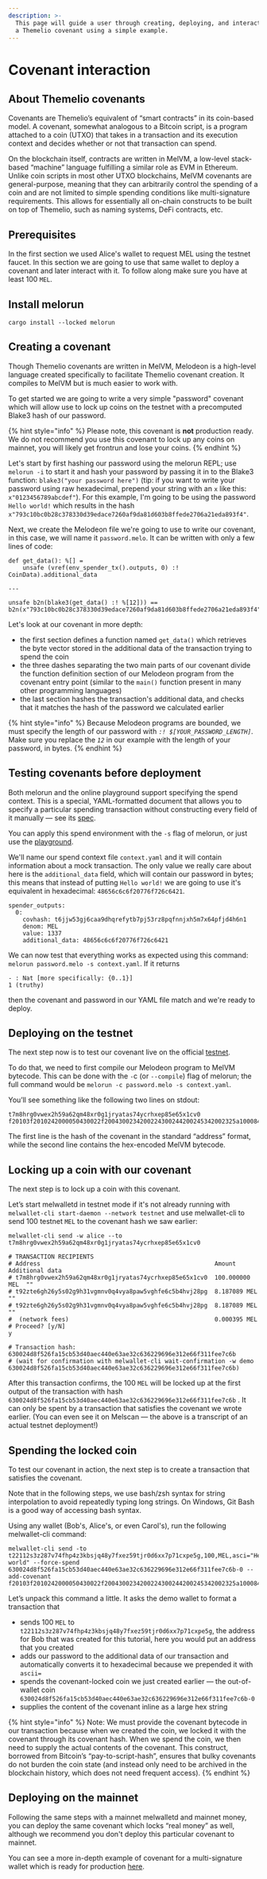 ```yaml
---
description: >-
  This page will guide a user through creating, deploying, and interacting with
  a Themelio covenant using a simple example.
---
```


# Covenant interaction

## About Themelio covenants

Covenants are Themelio’s equivalent of “smart contracts” in its coin-based model. A covenant, somewhat analogous to a Bitcoin script, is a program attached to a coin (UTXO) that takes in a transaction and its execution context and decides whether or not that transaction can spend.

On the blockchain itself, contracts are written in MelVM, a low-level stack-based “machine” language fulfilling a similar role as EVM in Ethereum. Unlike coin scripts in most other UTXO blockchains, MelVM covenants are general-purpose, meaning that they can arbitrarily control the spending of a coin and are not limited to simple spending conditions like multi-signature requirements. This allows for essentially all on-chain constructs to be built on top of Themelio, such as naming systems, DeFi contracts, etc.

## Prerequisites

In the first section we used Alice's wallet to request MEL using the testnet faucet. In this section we are going to use that same wallet to deploy a covenant and later interact with it. To follow along make sure you have at least 100 `MEL`.

## Install melorun

```
cargo install --locked melorun
```

## Creating a covenant

Though Themelio covenants are written in MelVM, Melodeon is a high-level language created specifically to facilitate Themelio covenant creation. It compiles to MelVM but is much easier to work with.

To get started we are going to write a very simple "password" covenant which will allow use to lock up coins on the testnet with a precomputed Blake3 hash of our password.

{% hint style="info" %}
Please note, this covenant is **not** production ready. We do not recommend you use this covenant to lock up any coins on mainnet, you will likely get frontrun and lose your coins.
{% endhint %}

Let's start by first hashing our password using the melorun REPL; use `melorun -i` to start it and hash your password by passing it in to the Blake3 function: `blake3("your password here")` (tip: if you want to write your password using raw hexadecimal, prepend your string with an `x` like this: `x"0123456789abcdef"`). For this example, I'm going to be using the password `Hello world!` which results in the hash `x"793c10bc0b28c378330d39edace7260af9da81d603b8ffede2706a21eda893f4"`.

Next, we create the Melodeon file we're going to use to write our covenant, in this case, we will name it `password.melo`. It can be written with only a few lines of code:

```
def get_data(): %[] =
    unsafe (vref(env_spender_tx().outputs, 0) :! CoinData).additional_data

---

unsafe b2n(blake3(get_data() :! %[12])) == b2n(x"793c10bc0b28c378330d39edace7260af9da81d603b8ffede2706a21eda893f4")
```

Let's look at our covenant in more depth:

* the first section defines a function named `get_data()` which retrieves the byte vector stored in the additional data of the transaction trying to spend the coin
* the three dashes separating the two main parts of our covenant divide the function definition section of our Melodeon program from the covenant entry point (similar to the `main()` function present in many other programming languages)
* the last section hashes the transaction's additional data, and checks that it matches the hash of the password we calculated earlier

{% hint style="info" %}
Because Melodeon programs are bounded, we must specify the length of our password with _`:! $[YOUR_PASSWORD_LENGTH]`_. Make sure you replace the _`12`_ in our example with the length of your password, in bytes.
{% endhint %}

## Testing covenants before deployment

Both melorun and the online playground support specifying the spend context. This is a special, YAML-formatted document that allows you to specify a particular spending transaction without constructing every field of it manually — see its [spec](https://github.com/themeliolabs/melorun).

You can apply this spend environment with the `-s` flag of melorun, or just use the [playground](https://play.melodeonlang.org/#DgAAAODMzMwxzABlZTHMAGVlMQ).

We'll name our spend context file `context.yaml` and it will contain information about a mock transaction. The only value we really care about here is the `additional_data` field, which will contain our password in bytes; this means that instead of putting `Hello world!` we are going to use it's equivalent in hexadecimal: `48656c6c6f20776f726c6421`.

```
spender_outputs:
  0:
    covhash: t6jjw53gj6caa9dhqrefytb7pj53rz8pqfnnjxh5m7x64pfjd4h6n1
    denom: MEL
    value: 1337
    additional_data: 48656c6c6f20776f726c6421
```

We can now test that everything works as expected using this command: `melorun password.melo -s context.yaml`. If it returns&#x20;

```
- : Nat [more specifically: {0..1}]
1 (truthy)
```

then the covenant and password in our YAML file match and we're ready to deploy.

## Deploying on the testnet

The next step now is to test our covenant live on the official [testnet](https://scan-testnet.themelio.org/).

To do that, we need to first compile our Melodeon program to MelVM bytecode. This can be done with the `-`c (or `--compile`) flag of melorun; the full command would be `melorun -c password.melo -s context.yaml`.

You’ll see something like the following two lines on stdout:

```
t7m8hrg0vwex2h59a62qm48xr0g1jryatas74ycrhxep85e65x1cv0
f20103f2010242000050430022f2004300234200224300244200245342002325a1000842002243002542002343002642002642002550a00001f2005043002742002730000c430028420028c1430021f020793c10bc0b28c378330d39edace7260af9da81d603b8ffede2706a21eda893f443002a42002ac143002942002942002124
```

The first line is the hash of the covenant in the standard “address” format, while the second line contains the hex-encoded MelVM bytecode.

## Locking up a coin with our covenant

The next step is to lock up a coin with this covenant.

Let’s start melwalletd in testnet mode if it's not already running with `melwallet-cli start-daemon --network testnet` and use melwallet-cli to send 100 testnet `MEL` to the covenant hash we saw earlier:

```
melwallet-cli send -w alice --to t7m8hrg0vwex2h59a62qm48xr0g1jryatas74ycrhxep85e65x1cv0

# TRANSACTION RECIPIENTS
# Address                                                 Amount          Additional data
# t7m8hrg0vwex2h59a62qm48xr0g1jryatas74ycrhxep85e65x1cv0  100.000000 MEL  ""
# t92zte6gh26y5s02g9h31vgmnv0q4vya8paw5vghfe6c5b4hvj28pg  8.187089 MEL    ""
# t92zte6gh26y5s02g9h31vgmnv0q4vya8paw5vghfe6c5b4hvj28pg  8.187089 MEL    ""
#  (network fees)                                         0.000395 MEL
# Proceed? [y/N]
y

# Transaction hash:  630024d8f526fa15cb53d40aec440e63ae32c636229696e312e66f311fee7c6b
# (wait for confirmation with melwallet-cli wait-confirmation -w demo 630024d8f526fa15cb53d40aec440e63ae32c636229696e312e66f311fee7c6b)
```

After this transaction confirms, the 100 `MEL` will be locked up at the first output of the transaction with hash `630024d8f526fa15cb53d40aec440e63ae32c636229696e312e66f311fee7c6b` . It can only be spent by a transaction that satisfies the covenant we wrote earlier. (You can even see it on Melscan — the above is a transcript of an actual testnet deployment!)

## Spending the locked coin

To test our covenant in action, the next step is to create a transaction that satisfies the covenant.

Note that in the following steps, we use bash/zsh syntax for string interpolation to avoid repeatedly typing long strings. On Windows, Git Bash is a good way of accessing bash syntax.

Using any wallet (Bob's, Alice's, or even Carol's), run the following melwallet-cli command:

```
melwallet-cli send -to t22112s3z287v74fhp4z3kbsjq48y7fxez59tjr0d6xx7p71cxpe5g,100,MEL,asci="Hello world" --force-spend 630024d8f526fa15cb53d40aec440e63ae32c636229696e312e66f311fee7c6b-0 --add-covenant f20103f2010242000050430022f2004300234200224300244200245342002325a1000842002243002542002343002642002642002550a00001f2005043002742002730000c430028420028c1430021f020793c10bc0b28c378330d39edace7260af9da81d603b8ffede2706a21eda893f443002a42002ac143002942002942002124
```

Let’s unpack this command a little. It asks the demo wallet to format a transaction that

* sends 100 `MEL` to `t22112s3z287v74fhp4z3kbsjq48y7fxez59tjr0d6xx7p71cxpe5g`, the address for Bob that was created for this tutorial, here you would put an address that you created
* adds our password to the additional data of our transaction and automatically converts it to hexadecimal because we prepended it with `ascii=`
* spends the covenant-locked coin we just created earlier — the out-of-wallet coin `630024d8f526fa15cb53d40aec440e63ae32c636229696e312e66f311fee7c6b-0`
* supplies the content of the covenant inline as a large hex string

{% hint style="info" %}
Note: We must provide the covenant bytecode in our transaction because when we created the coin, we locked it with the covenant through its covenant hash. When we spend the coin, we then need to supply the actual contents of the covenant. This construct, borrowed from Bitcoin’s “pay-to-script-hash”, ensures that bulky covenants do not burden the coin state (and instead only need to be archived in the blockchain history, which does not need frequent access).
{% endhint %}

## Deploying on the mainnet

Following the same steps with a mainnet melwalletd and mainnet money, you can deploy the same covenant which locks “real money” as well, although we recommend you don't deploy this particular covenant to mainnet.

You can see a more in-depth example of covenant for a multi-signature wallet which is ready for production [here](https://guide.melodeonlang.org/9\_deploying\_covenants.html).
